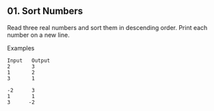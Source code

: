 ## 01. Sort Numbers

Read three real numbers and sort them in descending order. Print each number on a new line.

Examples

```
Input	Output
2       3
1       2
3       1	

-2      3
1       1
3      -2	
```
